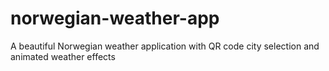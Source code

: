 # norwegian-weather-app
A beautiful Norwegian weather application with QR code city selection and animated weather effects
